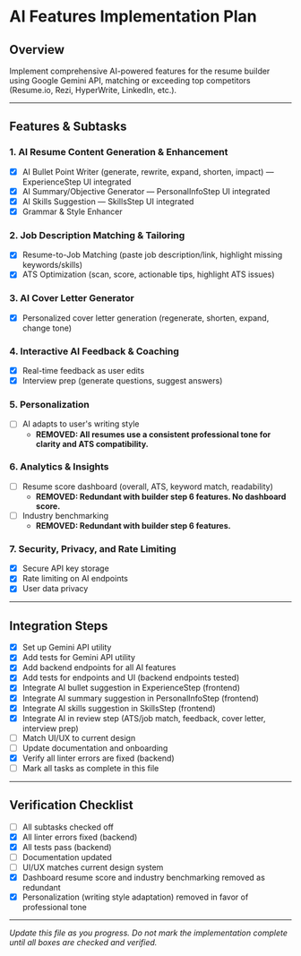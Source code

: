 # AI Features Implementation Plan

## Overview

Implement comprehensive AI-powered features for the resume builder using Google Gemini API, matching or exceeding top competitors (Resume.io, Rezi, HyperWrite, LinkedIn, etc.).

---

## Features & Subtasks

### 1. AI Resume Content Generation & Enhancement

- [x] AI Bullet Point Writer (generate, rewrite, expand, shorten, impact) — ExperienceStep UI integrated
- [x] AI Summary/Objective Generator — PersonalInfoStep UI integrated
- [x] AI Skills Suggestion — SkillsStep UI integrated
- [x] Grammar & Style Enhancer

### 2. Job Description Matching & Tailoring

- [x] Resume-to-Job Matching (paste job description/link, highlight missing keywords/skills)
- [x] ATS Optimization (scan, score, actionable tips, highlight ATS issues)

### 3. AI Cover Letter Generator

- [x] Personalized cover letter generation (regenerate, shorten, expand, change tone)

### 4. Interactive AI Feedback & Coaching

- [x] Real-time feedback as user edits
- [x] Interview prep (generate questions, suggest answers)

### 5. Personalization

- [ ] AI adapts to user's writing style  
  - **REMOVED: All resumes use a consistent professional tone for clarity and ATS compatibility.**

### 6. Analytics & Insights

- [ ] Resume score dashboard (overall, ATS, keyword match, readability)
  - **REMOVED: Redundant with builder step 6 features. No dashboard score.**
- [ ] Industry benchmarking
  - **REMOVED: Redundant with builder step 6 features.**

### 7. Security, Privacy, and Rate Limiting

- [x] Secure API key storage
- [x] Rate limiting on AI endpoints
- [x] User data privacy

---

## Integration Steps

- [x] Set up Gemini API utility
- [x] Add tests for Gemini API utility
- [x] Add backend endpoints for all AI features
- [x] Add tests for endpoints and UI (backend endpoints tested)
- [x] Integrate AI bullet suggestion in ExperienceStep (frontend)
- [x] Integrate AI summary suggestion in PersonalInfoStep (frontend)
- [x] Integrate AI skills suggestion in SkillsStep (frontend)
- [x] Integrate AI in review step (ATS/job match, feedback, cover letter, interview prep)
- [ ] Match UI/UX to current design
- [ ] Update documentation and onboarding
- [x] Verify all linter errors are fixed (backend)
- [ ] Mark all tasks as complete in this file

---

## Verification Checklist

- [ ] All subtasks checked off
- [x] All linter errors fixed (backend)
- [x] All tests pass (backend)
- [ ] Documentation updated
- [ ] UI/UX matches current design system
- [x] Dashboard resume score and industry benchmarking removed as redundant
- [x] Personalization (writing style adaptation) removed in favor of professional tone

---

_Update this file as you progress. Do not mark the implementation complete until all boxes are checked and verified._

